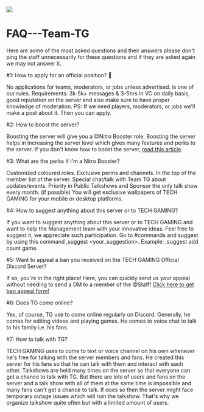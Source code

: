 <image src=https://media.discordapp.net/attachments/884703572682502164/910356595228172338/TG.jpg>

# FAQ---Team-TG


Here are some of the most asked questions and their answers please don't ping the staff unnecessarily for these questions and if they are asked again we may not answer it.



#1: How to apply for an official position? 🤔

No applications for teams, moderators, or jobs unless advertised. is one of our rules.
Requirements: 3k-5k+ messages & 3-5hrs in VC on daily basis, good reputation on the server and also make sure to have proper knowledge of moderation.
PS: If we need players, moderators, or jobs we'll make a post about it. Then you can apply.



#2: How to boost the server? 

Boosting the server will give you a @Nitro Booster role. Boosting the server helps in increasing the server level which gives many features and perks to the server. If you don't know how to boost the server, [read this article](https://support.discord.com/hc/en-us/articles/360028038352-Server-Boosting-).



#3: What are the perks if I'm a Nitro Booster?

Customized coloured roles.
Exclusive perms and channels.
In the top of the member list of the server.
Special chat/talk with Team TG about updates/events.
Priority in Public Talkshows and Sponsor the only talk show every month. (if possible)
You will get exclusive wallpapers of TECH GAMING for your mobile or desktop platforms.



#4: How to suggest anything about this server or to TECH GAMING? 

If you want to suggest anything about this server or to TECH GAMING and want to help the Management team with your innovative ideas. Feel free to suggest it, we appreciate such participation. Go to #commands and suggest by using this command ,suggest <your_suggestion>. Example: ,suggest add count game.



#5: Want to appeal a ban you received on the TECH GAMING Official Discord Server? 

If so, you're in the right place! Here, you can quickly send us your appeal without needing to send a DM to a member of the @Staff! [Click here to get ban appeal form!](https://forms.gle/NRxovS9y2hMzVFQJ7)



#6: Does TG come online? 

Yes, of course, TG use to come online regularly on Discord. Generally, he comes for editing videos and playing games. He comes to voice chat to talk to his family i.e. his fans.



#7: How to talk with TG?

TECH GAMING uses to come to text or voice channel on his own whenever he's free for talking with the server members and fans. He created this server for his fans so that he can talk with them and interact with each other. Talkshows are held many times on the server so that everyone can get a chance to talk with TG. But there are lots of users and fans on the server and a talk show with all of them at the same time is impossible and many fans can't get a chance to talk. If does so then the server might face temporary outage issues which will ruin the talkshow. That's why we organize talkshow quite often but with a limited amount of users.
